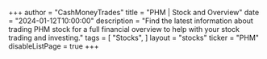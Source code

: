 +++
author = "CashMoneyTrades"
title = "PHM | Stock and Overview"
date = "2024-01-12T10:00:00"
description = "Find the latest information about trading PHM stock for a full financial overview to help with your stock trading and investing."
tags = [
   "Stocks",
]
layout = "stocks"
ticker = "PHM"
disableListPage = true
+++
